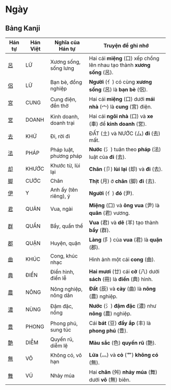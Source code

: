 # Ngày

## Bảng Kanji

| Hán tự | Hán Việt | Nghĩa của Hán tự | Truyện để ghi nhớ |
|---|---|---|---|
| [呂](https://mazii.net/vi-VN/search/kanji/javi/%E5%91%82) | LỮ | Xương sống, sống lưng | Hai cái **miệng** (口) xếp chồng lên nhau tạo thành **xương sống** (呂). |
| [侶](https://mazii.net/vi-VN/search/kanji/javi/%E4%BE%B6) | LỮ | Bạn bè, đồng nghiệp | **Người** (亻) có cùng **xương sống** (呂) là **bạn bè** (侶). |
| [宮](https://mazii.net/vi-VN/search/kanji/javi/%E5%AE%AE) | CUNG | Cung điện, đền thờ | Hai cái **miệng** (口) dưới **mái nhà** (宀) là **cung** (宮) điện. |
| [営](https://mazii.net/vi-VN/search/kanji/javi/%E5%96%B6) | DOANH | Kinh doanh, doanh trại | Hai cái **ngôi nhà** (口) và **xe** (車) để **kinh doanh** (営). |
| [去](https://mazii.net/vi-VN/search/kanji/javi/%E5%8E%BB) | KHỨ | Đi, rời đi | ĐẤT (土) và NƯỚC (厶) **đi** (去) mất. |
| [法](https://mazii.net/vi-VN/search/kanji/javi/%E6%B3%95) | PHÁP | Pháp luật, phương pháp | **Nước** (氵) tuân theo **pháp** (法) luật của **đi** (去). |
| [却](https://mazii.net/vi-VN/search/kanji/javi/%E5%8D%B4) | KHƯỚC | Khước từ, lùi lại | **Chân** (卩) **lùi lại** (却) và **đi** (去). |
| [脚](https://mazii.net/vi-VN/search/kanji/javi/%E8%84%9A) | CƯỚC | Chân | **Thịt** (月) ở **chân** (脚) **đi** (去). |
| [伊](https://mazii.net/vi-VN/search/kanji/javi/%E4%BC%8A) | Y | Anh ấy (tên riêng), ý | **Người** (亻) **đó** (尹). |
| [君](https://mazii.net/vi-VN/search/kanji/javi/%E5%90%9B) | QUÂN | Vua, ngài | **Miệng** (口) và **ông vua** (尹) là **quân** (君) vương. |
| [群](https://mazii.net/vi-VN/search/kanji/javi/%E7%BE%A4) | QUẦN | Bầy, quần thể | **Vua** (君) và **dê** (羊) tạo thành **bầy** (群). |
| [郡](https://mazii.net/vi-VN/search/kanji/javi/%E9%83%A1) | QUẬN | Huyện, quận | **Làng** (阝) của **vua** (君) là **quận** (郡). |
| [曲](https://mazii.net/vi-VN/search/kanji/javi/%E6%9B%B2) | KHÚC | Cong, khúc nhạc | Hình ảnh một cái **cong** (曲). |
| [典](https://mazii.net/vi-VN/search/kanji/javi/%E5%85%B8) | ĐIỂN | Điển hình, điển lễ | **Hai mươi** (廿) cái **cờ** (八) dưới **sách** (冊) là **điển** (典) hình. |
| [農](https://mazii.net/vi-VN/search/kanji/javi/%E8%BE%B2) | NÔNG | Nông nghiệp, nông dân | **Đất** (辰) và **cày** (曲) là **nông** (農) nghiệp. |
| [濃](https://mazii.net/vi-VN/search/kanji/javi/%E6%BF%83) | NÙNG | Đậm đặc, nồng | **Nước** (氵) **đậm đặc** (濃) như **nông** (農) nghiệp. |
| [豊](https://mazii.net/vi-VN/search/kanji/javi/%E8%B1%8A) | PHONG | Phong phú, sung túc | Cái **bát** (豆) **đầy ắp** (丰) là **phong phú** (豊). |
| [艶](https://mazii.net/vi-VN/search/kanji/javi/%E8%89%B6) | DIỄM | Quyến rũ, diễm lệ | **Màu sắc** (色) **quyến rũ** (艶). |
| [無](https://mazii.net/vi-VN/search/kanji/javi/%E7%84%A1) | VÔ | Không có, vô hạn | **Lửa** (灬) và **cỏ** (艹) **không có** (無). |
| [舞](https://mazii.net/vi-VN/search/kanji/javi/%E8%88%9E) | VŨ | Nhảy múa | Hai **chân** (舛) **nhảy múa** (舞) dưới **vô** (無) biên. |

